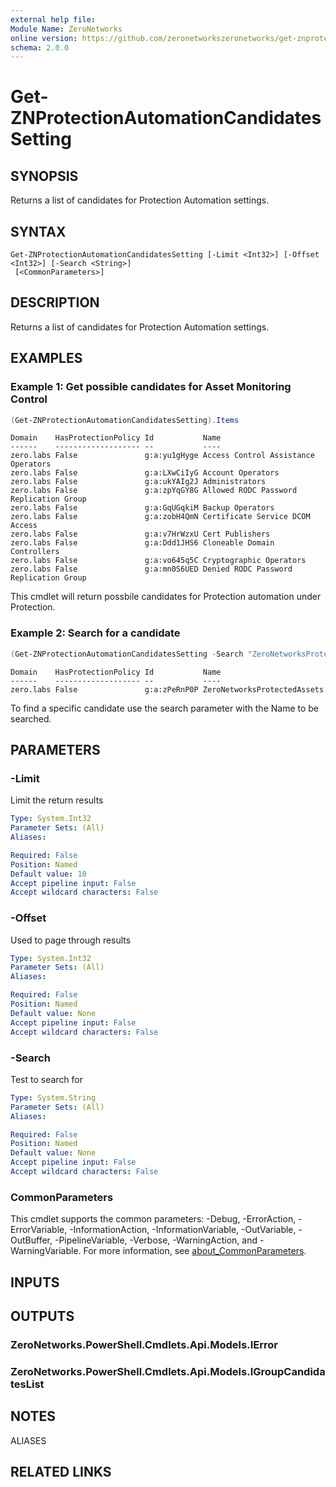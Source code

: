 ```yaml
---
external help file:
Module Name: ZeroNetworks
online version: https://github.com/zeronetworkszeronetworks/get-znprotectionautomationcandidatessetting
schema: 2.0.0
---
```


# Get-ZNProtectionAutomationCandidatesSetting

## SYNOPSIS
Returns a list of candidates for Protection Automation settings.

## SYNTAX

```
Get-ZNProtectionAutomationCandidatesSetting [-Limit <Int32>] [-Offset <Int32>] [-Search <String>]
 [<CommonParameters>]
```

## DESCRIPTION
Returns a list of candidates for Protection Automation settings.

## EXAMPLES

### Example 1: Get possible candidates for Asset Monitoring Control
```powershell
(Get-ZNProtectionAutomationCandidatesSetting).Items
```

```output
Domain    HasProtectionPolicy Id           Name
------    ------------------- --           ----
zero.labs False               g:a:yu1gHyge Access Control Assistance Operators
zero.labs False               g:a:LXwCiIyG Account Operators
zero.labs False               g:a:ukYAIg2J Administrators
zero.labs False               g:a:zpYqGY8G Allowed RODC Password Replication Group
zero.labs False               g:a:GqUGqkiM Backup Operators
zero.labs False               g:a:zobH4QmN Certificate Service DCOM Access
zero.labs False               g:a:v7HrWzxU Cert Publishers
zero.labs False               g:a:Ddd1JHS6 Cloneable Domain Controllers
zero.labs False               g:a:vo645q5C Cryptographic Operators
zero.labs False               g:a:mn0S6UED Denied RODC Password Replication Group
```

This cmdlet will return possbile candidates for Protection automation under Protection.

### Example 2: Search for a candidate
```powershell
(Get-ZNProtectionAutomationCandidatesSetting -Search "ZeroNetworksProtectedAssets").Items
```

```output
Domain    HasProtectionPolicy Id           Name
------    ------------------- --           ----
zero.labs False               g:a:zPeRnP0P ZeroNetworksProtectedAssets
```

To find a specific candidate use the search parameter with the Name to be searched.

## PARAMETERS

### -Limit
Limit the return results

```yaml
Type: System.Int32
Parameter Sets: (All)
Aliases:

Required: False
Position: Named
Default value: 10
Accept pipeline input: False
Accept wildcard characters: False
```

### -Offset
Used to page through results

```yaml
Type: System.Int32
Parameter Sets: (All)
Aliases:

Required: False
Position: Named
Default value: None
Accept pipeline input: False
Accept wildcard characters: False
```

### -Search
Test to search for

```yaml
Type: System.String
Parameter Sets: (All)
Aliases:

Required: False
Position: Named
Default value: None
Accept pipeline input: False
Accept wildcard characters: False
```

### CommonParameters
This cmdlet supports the common parameters: -Debug, -ErrorAction, -ErrorVariable, -InformationAction, -InformationVariable, -OutVariable, -OutBuffer, -PipelineVariable, -Verbose, -WarningAction, and -WarningVariable. For more information, see [about_CommonParameters](http://go.microsoft.com/fwlink/?LinkID=113216).

## INPUTS

## OUTPUTS

### ZeroNetworks.PowerShell.Cmdlets.Api.Models.IError

### ZeroNetworks.PowerShell.Cmdlets.Api.Models.IGroupCandidatesList

## NOTES

ALIASES

## RELATED LINKS

